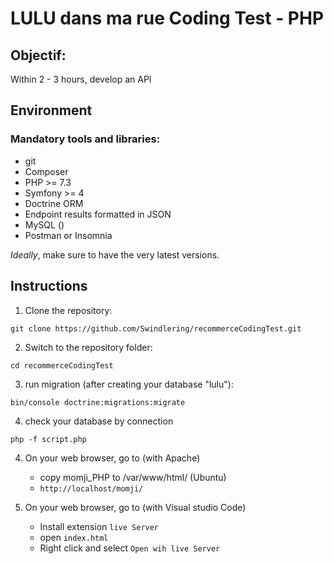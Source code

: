 # LULU dans ma rue Coding Test - PHP

## Objectif:

Within 2 - 3 hours, develop an API

## Environment

### Mandatory tools and libraries:

- git
- Composer
- PHP >= 7.3
- Symfony >= 4
- Doctrine ORM
- Endpoint results formatted in JSON
- MySQL ()
- Postman or Insomnia

*Ideally*, make sure to have the very latest versions.

## Instructions

1. Clone the repository:

`git clone https://github.com/Swindlering/recommerceCodingTest.git`

2. Switch to the repository folder:

`cd recommerceCodingTest`

3. run migration (after creating your database "lulu"):

`bin/console doctrine:migrations:migrate`

4. check your database by connection















`php -f script.php `

4. On your web browser, go to (with Apache)
    * copy  momji_PHP to /var/www/html/ (Ubuntu)
    * `http://localhost/momji/`

5. On your web browser, go to (with Visual studio Code)
    * Install extension `live Server`
    * open `index.html`
    * Right click and select `Open wih live Server`